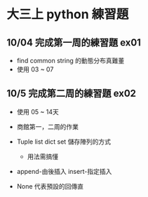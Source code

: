 # 大三上 python 練習題

## 10/04 完成第一周的練習題 ex01
* find common string 的動態分布真難董
* 使用 03 ~ 07

## 10/5  完成第二周的練習題 ex02
* 使用 05 ~ 14天
* 商館第一，二周的作業

* Tuple list dict set 儲存陣列的方式
  * 用法需搞懂
  
* append-由後插入 insert-指定插入 
* None 代表預設的回傳直

